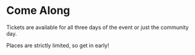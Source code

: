 # Come Along

Tickets are available for all three days of the event or just the community day.

Places are strictly limited, so get in early!
